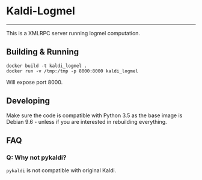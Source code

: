 # Kaldi-Logmel

-----

This is a XMLRPC server running logmel computation.


## Building & Running

```
docker build -t kaldi_logmel .
docker run -v /tmp:/tmp -p 8000:8000 kaldi_logmel
```

Will expose port 8000.

## Developing

Make sure the code is compatible with Python 3.5 as the base image is Debian 9.6 - unless if you are interested in rebuilding everything.

## FAQ

### Q: Why not pykaldi?

`pykaldi` is not compatible with original Kaldi.